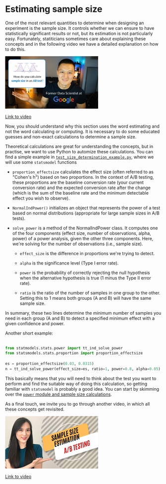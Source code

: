 # Estimating sample size

One of the most relevant quantities to determine when designing an experiment is the sample size. It controls whether we can ensure to have statistically significant results or not, but its estimation is not particularly easy. Fortunately, statiticians sometimes care about explaining these concepts and in the following video we have a detailed explanation on how to do this.

<img src="../images/KC1nwY7YCUEhd.jpg" alt="" width="300" height="auto">

[Link to video](https://www.youtube.com/watch?v=KC1nwY7YCUE)


Now, you should understand why this section uses the word estimating and not the word calculating or computing. It is necessary to do some educated guesses and non-exact calculations to determine a sample size. 

Theoretical calculations are great for understanding the concepts, but in practise, we want to use Python to automize these calculations. You can find a simple example in [`test_size_determination_example.py`](test_size_determination_example.py), where we will use some `statsmodel` functions


- `proportion_effectsize` calculates the effect size (often referred to as "Cohen's h") based on two proportions. In the context of A/B testing, these proportions are the baseline conversion rate (your current conversion rate) and the expected conversion rate after the change (which is the sum of the baseline rate and the minimum detectable effect you wish to observe).
- `NormalIndPower()` initializes an object that represents the power of a test based on normal distributions (appropriate for large sample sizes in A/B tests).
- `solve_power` is a method of the NormalIndPower class. It computes one of the four components (effect size, number of observations, alpha, power) of a power analysis, given the other three components. Here, we're solving for the number of observations (i.e., sample size).

    - `effect_size` is the difference in proportions we're trying to detect.

    - `alpha` is the significance level (Type I error rate).

    - `power` is the probability of correctly rejecting the null hypothesis when the alternative hypothesis is true (1 minus the Type II error rate).

    - `ratio` is the ratio of the number of samples in one group to the other. Setting this to 1 means both groups (A and B) will have the same sample size.

In summary, these two lines determine the minimum number of samples you need in each group (A and B) to detect a specified minimum effect with a given confidence and power.

Another short example:
```python

from statmodels.stats.power import tt_ind_solve_power
from statsmodels.stats.proportion import proportion_effectsize

es = proportion_effectsize(0.03, 0.0315)
n = tt_ind_solve_power(effect_size=es, ratio=1, power=0.8, alpha=0.05)
```

This basically means that you will need to think about the test you want to perform and find the suitable way of doing this calculation, so getting familiar with `statsmodel` is probably a good idea. You can start by skimming over the [`power` module and sample size calculations](https://www.statsmodels.org/devel/stats.html#power-and-sample-size-calculations).

As a final touch, we invite you to go through another video, in which all these concepts get revisited. 

<img src="../images/FKPec6RoJOghd.jpg" alt="" width="300" height="auto">

[Link to video](https://www.youtube.com/watch?v=FKPec6RoJOg)
